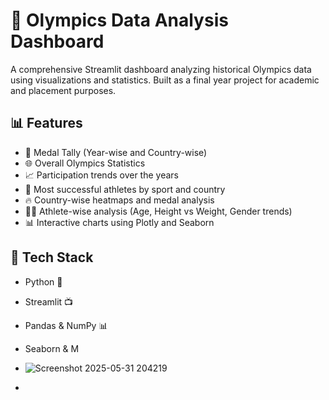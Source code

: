 # 🏅 Olympics Data Analysis Dashboard

A comprehensive Streamlit dashboard analyzing historical Olympics data using visualizations and statistics. Built as a final year project for academic and placement purposes.

## 📊 Features

- 📍 Medal Tally (Year-wise and Country-wise)
- 🌐 Overall Olympics Statistics
- 📈 Participation trends over the years
- 🏅 Most successful athletes by sport and country
- 🔥 Country-wise heatmaps and medal analysis
- 🧍‍♂️ Athlete-wise analysis (Age, Height vs Weight, Gender trends)
- 📊 Interactive charts using Plotly and Seaborn

## 🧠 Tech Stack

- Python 🐍
- Streamlit 📺
- Pandas & NumPy 📊
- Seaborn & M

- ![Screenshot 2025-05-31 204219](https://github.com/user-attachments/assets/ddcf4e0f-5f00-45e3-8821-978b1030f632)


- 
